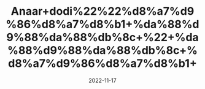 ---
title: 'Anaar+dodi%22%22%d8%a7%d9%86%d8%a7%d8%b1+%da%88%d9%88%da%88%db%8c+%22+%da%88%d9%88%da%88%db%8c+%d8%a7%d9%86%d8%a7%d8%b1+'
date: '2022-11-17' 
metatag: '' 
inventory: '0' 
draft: false 
# meta description 
shortDescripton: ''
description: 'Herbs+%d8%ac%da%91%db%8c+%d8%a8%d9%88%d9%b9%db%8c'
longdescription: ''
tags: ''
brand: ''
subCategory: ''
sellCount: '0'
featured: True
# product Price
price: '30.0'
# Product Short Description
shortDescription: ''
productID: 'B9F7CB00-3649-ED11-996A-005056B3A416'
type: 'products'
category: 'Herbs+%d8%ac%da%91%db%8c+%d8%a8%d9%88%d9%b9%db%8c' 
thumnailproduct: 'https://eraconnect.blob.core.windows.net/product-images/aminsaddiquidawakhana/7363e906-3790-40d8-89e8-871b4d56731c.webp' 
images:
  - image: 'https://eraconnect.blob.core.windows.net/product-images/aminsaddiquidawakhana/7363e906-3790-40d8-89e8-871b4d56731c.webp'  
Variants:
---